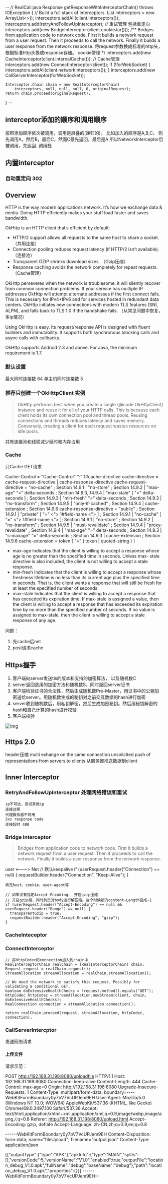
···
    // RealCall.java
  Response getResponseWithInterceptorChain() throws IOException {
    // Build a full stack of interceptors.
    List<Interceptor> interceptors = new ArrayList<>();
    interceptors.addAll(client.interceptors());
    interceptors.add(retryAndFollowUpInterceptor);                // 重试管理 包括重定向
    interceptors.add(new BridgeInterceptor(client.cookieJar()));        /**
 Bridges from application code to network code. First it builds a network request from a user request. Then it proceeds to call the network. Finally it builds a user response from the network response.
 将request参数换成标准的http头， 根据标准http头换成response存储。 cookie管理 */
    interceptors.add(new CacheInterceptor(client.internalCache())); // Cache管理
    interceptors.add(new ConnectInterceptor(client));
    if (!forWebSocket) {
      interceptors.addAll(client.networkInterceptors());
    }
    interceptors.add(new CallServerInterceptor(forWebSocket));

    Interceptor.Chain chain = new RealInterceptorChain(
        interceptors, null, null, null, 0, originalRequest);
    return chain.proceed(originalRequest);
  }
  ···

## interceptor添加的顺序和调用顺序 

按照添加顺序依次被调用，调用是层叠的(递归的)。 比如加入的顺序是A,B,C。 则先调用A，然后B，最后C，然而C最先返回，最后是A
所以NetworkInterceptor后被调用，先返回. 调用栈

  
## 内置interceptor

###  自动重定向 302


## Overview
HTTP is the way modern applications network. It’s how we exchange data & media. Doing HTTP efficiently makes your stuff load faster and saves bandwidth.

OkHttp is an HTTP client that’s efficient by default:

- HTTP/2 support allows all requests to the same host to share a socket. （共用连接）
- Connection pooling reduces request latency (if HTTP/2 isn’t available). （连接池）
- Transparent GZIP shrinks download sizes. （Gzip压缩）
- Response caching avoids the network completely for repeat requests. （Cache管理）

OkHttp perseveres when the network is troublesome: it will silently recover from common connection problems. If your service has multiple IP addresses OkHttp will attempt alternate addresses if the first connect fails. This is necessary for IPv4+IPv6 and for services hosted in redundant data centers. OkHttp initiates new connections with modern TLS features (SNI, ALPN), and falls back to TLS 1.0 if the handshake fails.
（从常见问题中恢复， 多ip情况）

Using OkHttp is easy. Its request/response API is designed with fluent builders and immutability. It supports both synchronous blocking calls and async calls with callbacks.

OkHttp supports Android 2.3 and above. For Java, the minimum requirement is 1.7.

### 默认设置
最大同时连接数 64
单主机同时连接数 5

### 推荐只创建一个OkHttpClient 实例
> OkHttp performs best when you create a single {@code OkHttpClient} instance and reuse it for
all of your HTTP calls. This is because each client holds its own connection pool and thread
pools. Reusing connections and threads reduces latency and saves memory. Conversely, creating a
client for each request wastes resources on idle pools.

共有连接池和线程减少延时和内存占用


### Cache
只Cache GET请求

>   

 Cache-Control   = "Cache-Control" ":" 1#cache-directive
    cache-directive = cache-request-directive
         | cache-response-directive
    cache-request-directive =
           "no-cache"                          ; Section 14.9.1
         | "no-store"                          ; Section 14.9.2
         | "max-age" "=" delta-seconds         ; Section 14.9.3, 14.9.4
         | "max-stale" [ "=" delta-seconds ]   ; Section 14.9.3
         | "min-fresh" "=" delta-seconds       ; Section 14.9.3
         | "no-transform"                      ; Section 14.9.5
         | "only-if-cached"                    ; Section 14.9.4
         | cache-extension                     ; Section 14.9.6
     cache-response-directive =
           "public"                               ; Section 14.9.1
         | "private" [ "=" <"> 1#field-name <"> ] ; Section 14.9.1
         | "no-cache" [ "=" <"> 1#field-name <"> ]; Section 14.9.1
         | "no-store"                             ; Section 14.9.2
         | "no-transform"                         ; Section 14.9.5
         | "must-revalidate"                      ; Section 14.9.4
         | "proxy-revalidate"                     ; Section 14.9.4
         | "max-age" "=" delta-seconds            ; Section 14.9.3
         | "s-maxage" "=" delta-seconds           ; Section 14.9.3
         | cache-extension                        ; Section 14.9.6
    cache-extension = token [ "=" ( token | quoted-string ) ]

- max-age
  Indicates that the client is willing to accept a response whose age is no greater than the specified time in seconds. Unless max- stale directive is also included, the client is not willing to accept a stale response.
- min-fresh
  Indicates that the client is willing to accept a response whose freshness lifetime is no less than its current age plus the specified time in seconds. That is, the client wants a response that will still be fresh for at least the specified number of seconds.
- max-stale
  Indicates that the client is willing to accept a response that has exceeded its expiration time. If max-stale is assigned a value, then the client is willing to accept a response that has exceeded its expiration time by no more than the specified number of seconds. If no value is assigned to max-stale, then the client is willing to accept a stale response of any age.


问题：
1. 先cache后net
2. post请求cache

## Https握手
1. 客户端向server发送tls的版本和支持的加密算法， 以及随机数C
2. server返回选用的加密方法和随机数S，同时返回server证书
3. 客户端检验证书的合法性，然后生成随机数Pre-Master，用证书中的公钥加密送给server。用随机数生成的秘钥对之前交互数据的hash进行加密
4. server收到随机数后，用私钥解密，然后生成加密秘钥。然后用秘钥解密的hash和自己计算的hash进行校验
5. 客户端校验


![Img](http://img.blog.csdn.net/20160908134036615?watermark/2/text/aHR0cDovL2Jsb2cuY3Nkbi5uZXQv/font/5a6L5L2T/fontsize/400/fill/I0JBQkFCMA==/dissolve/70/gravity/Center)


## Https 2.0
  header压缩
  multi exhange on the same connection
  unsolicited push of representations from servers to clients  从服务器推送数据到client


  ## Inner Interceptor

### RetryAndFollowUpInterceptor  处理网络错误和重试
    ip不可达，尝试其他ip
    连接过期
    代理服务器不可用
    3xx response code
    连接超时 408

 ### Bridge Interceptor
 > Bridges from application code to network code. First it builds a network request from a user request. Then it proceeds to call the network. Finally it builds a user response from the network response.

 user <---> Net
    // 默认keepalive
    if (userRequest.header("Connection") == null) {
      requestBuilder.header("Connection", "Keep-Alive");
    }

    填充host、cookie，user-agent等

    // 如果没有指定Accept-Encoding， 开启gzip压缩
    // 开启gzip后，同时负责对body进行解压缩。这个时候新的content-Length变成-1
    if (userRequest.header("Accept-Encoding") == null && userRequest.header("Range") == null) {
      transparentGzip = true;
      requestBuilder.header("Accept-Encoding", "gzip");
    }

### CacheInteceptor


### ConnectInterceptor
    // 将HttpCodec和connection加入到chain中
    RealInterceptorChain realChain = (RealInterceptorChain) chain;
    Request request = realChain.request();
    StreamAllocation streamAllocation = realChain.streamAllocation();

    // We need the network to satisfy this request. Possibly for validating a conditional GET.
    boolean doExtensiveHealthChecks = !request.method().equals("GET");
    HttpCodec httpCodec = streamAllocation.newStream(client, chain, doExtensiveHealthChecks);
    RealConnection connection = streamAllocation.connection();

    return realChain.proceed(request, streamAllocation, httpCodec, connection);


### CallServerIntercptor
   发送网络请求



#### 上传文件
请求示范：

POST http://192.168.31.198:8080/uploadfile HTTP/1.1
Host: 192.168.31.198:8080
Connection: keep-alive
Content-Length: 444
Cache-Control: max-age=0
Origin: http://192.168.31.198:8080
Upgrade-Insecure-Requests: 1
Content-Type: multipart/form-data; boundary=----WebKitFormBoundary0y7bV7VcUPJem9EH
User-Agent: Mozilla/5.0 (Windows NT 10.0; WOW64) AppleWebKit/537.36 (KHTML, like Gecko) Chrome/69.0.3497.100 Safari/537.36
Accept: text/html,application/xhtml+xml,application/xml;q=0.9,image/webp,image/apng,*/*;q=0.8
Referer: http://192.168.31.198:8080/upload.html
Accept-Encoding: gzip, deflate
Accept-Language: zh-CN,zh;q=0.9,en;q=0.8

------WebKitFormBoundary0y7bV7VcUPJem9EH
Content-Disposition: form-data; name="fileUpload"; filename="output.json"
Content-Type: application/json

[{"outputType":{"type":"APK"},"apkInfo":{"type":"MAIN","splits":[],"versionCode":5,"versionName":"V1.0","enabled":true,"outputFile":"location_debug_V1.0.apk","fullName":"debug","baseName":"debug"},"path":"location_debug_V1.0.apk","properties":{}}]
------WebKitFormBoundary0y7bV7VcUPJem9EH--

    






